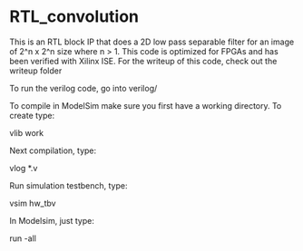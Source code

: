 # RTL_convolution
This is an RTL block IP that does a 2D low pass separable filter for an image of 2^n x 2^n size where n > 1.  This code is optimized for FPGAs and has been verified with Xilinx ISE.  For the writeup of this code, check out the writeup folder

To run the verilog code, go into verilog/

To compile in ModelSim make sure you first have a working directory.  To create type:

vlib work

Next compilation, type:

vlog *.v

Run simulation testbench, type:

vsim hw_tbv

In Modelsim, just type:

run -all
